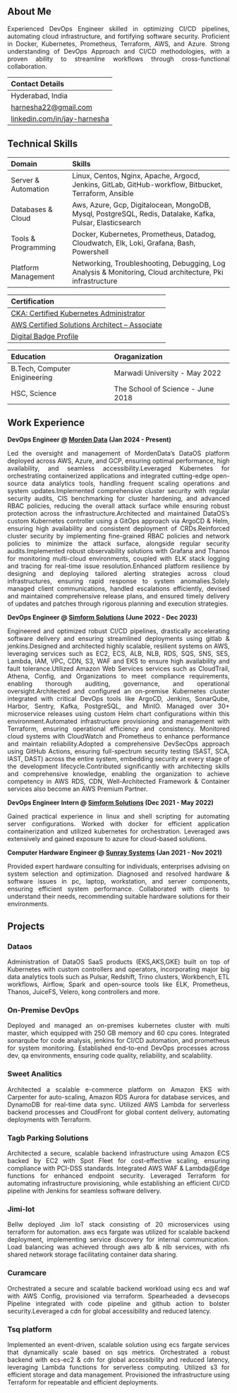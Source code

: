## About Me

<p align="justify">
Experienced DevOps Engineer skilled in optimizing CI/CD pipelines, automating cloud infrastructure, and fortifying software security. Proficient in Docker, Kubernetes, Prometheus, Terraform, AWS, and Azure. Strong understanding of DevOps Approach and CI/CD methodologies, with a proven ability to streamline workflows through cross-functional collaboration.
</p>

| Contact Details |
|:--------|
| Hyderabad, India |
| [harnesha22@gmail.com](harnesha22@gmail.com) |
| [linkedin.com/in/jay-harnesha](https://www.linkedin.com/in/jay-harnesha) |

## Technical Skills

| Domain | Skills |
|:--------|:--------|
| Server & Automation | Linux, Centos, Nginx, Apache, Argocd, Jenkins, GitLab, GitHub-workflow, Bitbucket, Terraform, Ansible |
| Databases & Cloud | Aws, Azure, Gcp, Digitalocean, MongoDB, Mysql, PostgreSQL, Redis, Datalake, Kafka, Pulsar, Elasticsearch |
| Tools & Programming | Docker, Kubernetes, Prometheus, Datadog, Cloudwatch, Elk, Loki, Grafana, Bash, Powershell |
| Platform Management | Networking, Troubleshooting, Debugging, Log Analysis & Monitoring, Cloud architecture, Pki infrastructure |

| Certification |
|:--------|
| [CKA: Certified Kubernetes Administrator](https://www.credly.com/badges/34cc07ba-975f-4451-a81d-bd2efa0ba603/public_url) |
| [AWS Certified Solutions Architect – Associate](https://www.credly.com/badges/bc4024ce-a0f5-4665-b22a-8dc9d234a2fa/public_url) |
| [Digital Badge Profile]([https://www.credly.com/badges/bc4024ce-a0f5-4665-b22a-8dc9d234a2fa/public_url](https://www.credly.com/users/jay_harnesha)) |

| Education | Oraganization |
|:--------|:--------|
| B.Tech, Computer Enigineering | Marwadi University - May 2022	|
| HSC, Science | The School of Science - June 2018 |

## Work Experience
**DevOps Engineer @ [Morden Data](https://themoderndatacompany.com) (Jan 2024 - Present)**
<p align="justify"> Led the oversight and management of MordenData’s DataOS platform deployed across AWS, Azure, and GCP, ensuring optimal performance, high availability, and seamless accessibility.Leveraged Kubernetes for orchestrating containerized applications and integrated cutting-edge open-source data analytics tools, handling frequent scaling operations and system updates.Implemented comprehensive cluster security with regular security audits, CIS benchmarking for cluster hardening, and advanced RBAC policies, reducing the overall attack surface while ensuring robust protection across the infrastructure.Architected and maintained DataOS’s custom Kubernetes controller using a GitOps approach via ArgoCD & Helm, ensuring high availability and consistent deployment of CRDs.Reinforced cluster security by implementing fine-grained RBAC policies and network policies to minimize the attack surface, alongside regular security audits.Implemented robust observability solutions with Grafana and Thanos for monitoring multi-cloud environments, coupled with ELK stack logging and tracing for real-time issue resolution.Enhanced platform resilience by designing and deploying tailored alerting strategies across cloud infrastructures, ensuring rapid response to system anomalies.Solely managed client communications, handled escalations efficiently, devised and maintained comprehensive release plans, and ensured timely delivery of updates and patches through rigorous planning and execution strategies.
</p>


**DevOps Engineer @ [Simform Solutions](https://www.simform.com) (June 2022 - Dec 2023)**
<p align="justify"> Engineered and optimized robust CI/CD pipelines, drastically accelerating software delivery and ensuring streamlined deployments using gitlab & jenkins.Designed and architected highly scalable, resilient systems on AWS, leveraging services such as EC2, ECS, ALB, NLB, RDS, SQS, SNS, SES, Lambda, IAM, VPC, CDN, S3, WAF and EKS to ensure high availability and fault tolerance.Utilized Amazon Web Services services such as CloudTrail, Athena, Config, and Organizations to meet compliance requirements, enabling thorough auditing, governance, and operational oversight.Architected and configured an on-premise Kubernetes cluster integrated with critical DevOps tools like ArgoCD, Jenkins, SonarQube, Harbor, Sentry, Kafka, PostgreSQL, and MinIO. Managed over 30+ microservice releases using custom Helm chart configurations within this environment.Automated infrastructure provisioning and management with Terraform, ensuring operational efficiency and consistency. Monitored cloud systems with CloudWatch and Prometheus to enhance performance and maintain reliability.Adopted a comprehensive DevSecOps approach using GitHub Actions, ensuring full-spectrum security testing (SAST, SCA, IAST, DAST) across the entire system, embedding security at every stage of the development lifecycle.Contributed significantly with architecting skills and comprehensive knowledge, enabling the organization to achieve competency in AWS RDS, CDN, Well-Architected Framework & Container services also become an AWS Premium Partner.
</p>

**DevOps Engineer Intern @ [Simform Solutions](https://www.simform.com) (Dec 2021 - May 2022)**
<p align="justify"> Gained practical experience in linux and shell scripting for automating server configurations. Worked with docker for efficient application containerization and utilized kubernetes for orchestration. Leveraged aws extensively and gained exposure to azure for cloud-based solutions. 
 </p>

**Computer Hardware Engineer @ [Sunray Systems](https://www.sunraysystems.in) (Jan 2021 - Nov 2021)**
<p align="justify"> Provided expert hardware consulting for individuals, enterprises advising on system selection and optimization. Diagnosed and resolved hardware & software issues in pc, laptop, workstation, and server components, ensuring efficient system performance. Collaborated with clients to understand their needs, recommending suitable hardware solutions for their environments. 
 </p>

## Projects

### Dataos
<p align="justify">
Administration of DataOS SaaS products (EKS,AKS,GKE) built on top of Kubernetes with custom controllers and operators, incorporating major big data analytics tools such as Pulsar, Redshift, Trino clusters, Workbench, ETL workflows, Airflow, Spark and open-source tools like ELK, Prometheus, Thanos, JuiceFS, Velero, kong controllers and more.
</p>  

### On-Premise DevOps
<p align="justify">
Deployed and managed an on-premises kubernetes cluster with multi master, which equipped with 250 GB memory and 60 cpu cores. Integrated sonarqube for code analysis, jenkins for CI/CD automation, and prometheus for system monitoring. Established end-to-end DevOps processes across dev, qa environments, ensuring code quality, reliability, and scalability.
</p>

### Sweet Analitics
<p align="justify">
Architected a scalable e-commerce platform on Amazon EKS with Carpenter for auto-scaling, Amazon RDS Aurora for database services, and DynamoDB for real-time data sync. Utilized AWS Lambda for serverless backend processes and CloudFront for global content delivery, automating deployments with Terraform.
</p>

### Tagb Parking Solutions
<p align="justify">
Architected a secure, scalable backend infrastructure using Amazon ECS backed by EC2 with Spot Fleet for cost-effective scaling, ensuring compliance with PCI-DSS standards. Integrated AWS WAF & Lambda@Edge functions for enhanced endpoint security. Leveraged Terraform for automating infrastructure provisioning, while establishing an efficient CI/CD pipeline with Jenkins for seamless software delivery.
</p>

### Jimi-Iot
<p align="justify">
Bellw deployed Jim IoT stack consisting of 20 microservices using terraform for automation. aws ecs fargate was utilized for scalable backend deployment, implementing service discovery for internal communication. Load balancing was achieved through aws alb & nlb services, with nfs shared network storage facilitating container data sharing.
</p>

### Curamcare
<p align="justify">
Orchestrated a secure and scalable backend workload using ecs and waf with AWS Config, provisioned via terraform. Spearheaded a devsecops Pipeline integrated with code pipeline and github action to bolster security.Leveraged a cdn for global accessibility and reduced latency.
</p>

### Tsq platform
<p align="justify">
Implemented an event-driven, scalable solution using ecs fargate services that dynamically scale based on sqs metrics. Orchestrated a robust backend with ecs-ec2 & cdn for global accessibility and reduced latency, leveraging Lambda functions for serverless computing. Utilized s3 for efficient storage and data management. Provisioned the infrastructure using Terraform for repeatable and efficient deployments.
</p>
